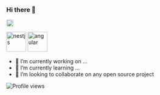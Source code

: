 ### Hi there 👋
[<img src='https://cdn.jsdelivr.net/npm/simple-icons@3.0.1/icons/github.svg' alt='github' height='18'>](https://github.com/saeidi-dev) 

[<img src='https://assets.zabbix.com/img/brands/nodejs.svg' alt='nestjs' height='52'>](https://nodejs.org/en/)
[<img src='https://angular.io/assets/images/logos/angular/angular.svg' alt='angular' height='52'>](https://angular.io) 

- 🔭 I’m currently working on ...
- 🌱 I’m currently learning ...
- 👯 I’m looking to collaborate on any open source project


![Profile views](https://gpvc.arturio.dev/saeidi-dev) 
